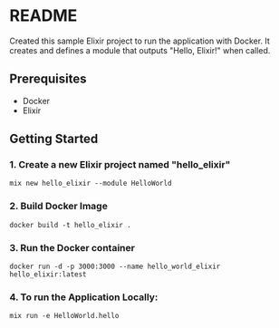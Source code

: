 # README

Created this sample Elixir project to run the application with Docker. It creates and defines a module that outputs "Hello, Elixir!" when called.

## Prerequisites
- Docker
- Elixir

## Getting Started

### 1. Create a new Elixir project named "hello_elixir"
```
mix new hello_elixir --module HelloWorld
``````

### 2. Build Docker Image
```
docker build -t hello_elixir .
```

### 3. Run the Docker container
```
docker run -d -p 3000:3000 --name hello_world_elixir hello_elixir:latest
```

### 4. To run the Application Locally:
```
mix run -e HelloWorld.hello
```

